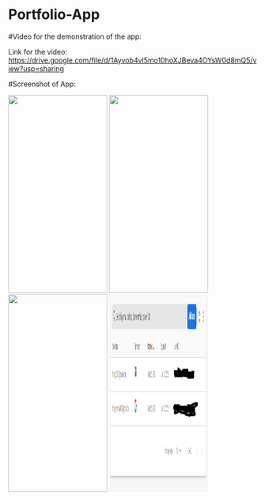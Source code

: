 # Portfolio-App

#Video for the demonstration of the app:

Link for the video: https://drive.google.com/file/d/1Ayvob4vl5mo10hoXJBeva4OYsW0d8mQ5/view?usp=sharing


#Screenshot of App:


<img src="./Demo/image-1.png" width="200" height="400" />


<img src="./Demo/image-2.png" width="200" height="400" />

<img src="./Demo/image-3.png" width="200" height="400" />

<img src="./Demo/image-4.png" width="200" height="400" />
